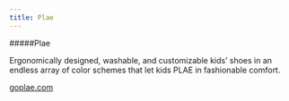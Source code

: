 ```yaml
---
title: Plae
---
```


#####Plae

Ergonomically designed, washable, and customizable kids’ shoes in an endless array of color schemes that let kids PLAE in fashionable comfort.

[goplae.com](https://www.goplae.com/)